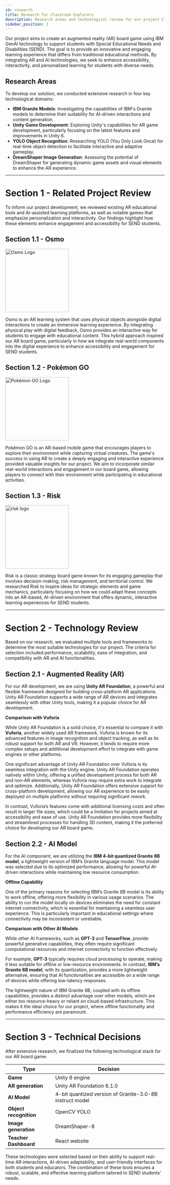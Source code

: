 ```yaml
---
id: research
title: Research for Classroom Explorers
description: Research areas and technological review for our project Classroom Explorers, focusing on AI, AR, and game development.
sidebar_position: 3
---
```


Our project aims to create an augmented reality (AR) board game using IBM GenAI technology to support students with Special Educational Needs and Disabilities (SEND). The goal is to provide an innovative and engaging learning experience that differs from traditional educational methods. By integrating AR and AI technologies, we seek to enhance accessibility, interactivity, and personalized learning for students with diverse needs.

## Research Areas

To develop our solution, we conducted extensive research in four key technological domains:

- **IBM Granite Models**: Investigating the capabilities of IBM's Granite models to determine their suitability for AI-driven interactions and content generation.
- **Unity Game Development**: Exploring Unity's capabilities for AR game development, particularly focusing on the latest features and improvements in Unity 6.
- **YOLO Object Recognition**: Researching YOLO (You Only Look Once) for real-time object detection to facilitate interactive and adaptive gameplay.
- **DreamShaper Image Generation**: Assessing the potential of DreamShaper for generating dynamic game assets and visual elements to enhance the AR experience.

---

# Section 1 - Related Project Review

To inform our project development, we reviewed existing AR educational tools and AI-assisted learning platforms, as well as notable games that emphasize personalization and interactivity. Our findings highlight how these elements enhance engagement and accessibility for SEND students.

## Section 1.1 - Osmo
<img src="https://encrypted-tbn0.gstatic.com/images?q=tbn:ANd9GcRkVL69ch9UFWqBKi1NHw7Hd4Iys7f6Za8qRQ&s" alt="Osmo Logo" width="200" />

Osmo is an AR learning system that uses physical objects alongside digital interactions to create an immersive learning experience. By integrating physical play with digital feedback, Osmo provides an interactive way for students to engage with educational content. This hybrid approach inspired our AR board game, particularly in how we integrate real-world components into the digital experience to enhance accessibility and engagement for SEND students.

## Section 1.2 - Pokémon GO
<img src="https://lh3.googleusercontent.com/3TSaKxXGo2wT0lu0AyNUBnkk6wkCC2AzOhJyy3JXIPm-AmZ1k9DSAroWeBUyePswCZSs5lVp3mPF7HzUpY9VPlyOV5eddITONINr3WSqLNLm=s0" alt="Pokémon GO Logo" width="200" />

Pokémon GO is an AR-based mobile game that encourages players to explore their environment while capturing virtual creatures. The game's success in using AR to create a deeply engaging and interactive experience provided valuable insights for our project. We aim to incorporate similar real-world interactions and engagement in our board game, allowing players to connect with their environment while participating in educational activities.

## Section 1.3 - Risk
<img src="https://www.anbmedia.com/wp-content/uploads/2022/11/Risk-Logo-infinity-Game-Table.png" alt="risk logo" width="200"/>

Risk is a classic strategy board game known for its engaging gameplay that involves decision-making, risk management, and territorial control. We researched Risk to inspire ideas for strategic elements and game mechanics, particularly focusing on how we could adapt these concepts into an AR-based, AI-driven environment that offers dynamic, interactive learning experiences for SEND students.

---

# Section 2 - Technology Review

Based on our research, we evaluated multiple tools and frameworks to determine the most suitable technologies for our project. The criteria for selection included performance, scalability, ease of integration, and compatibility with AR and AI functionalities.

## Section 2.1 - Augmented Reality (AR)

For our AR development, we are using **Unity AR Foundation**, a powerful and flexible framework designed for building cross-platform AR applications. Unity AR Foundation supports a wide range of AR devices and integrates seamlessly with other Unity tools, making it a popular choice for AR development.

**Comparison with Vuforia**

While Unity AR Foundation is a solid choice, it's essential to compare it with **Vuforia**, another widely used AR framework. Vuforia is known for its advanced features in image recognition and object tracking, as well as its robust support for both AR and VR. However, it tends to require more complex setups and additional development effort to integrate with game engines or other platforms.

One significant advantage of Unity AR Foundation over Vuforia is its seamless integration with the Unity engine. Unity AR Foundation operates natively within Unity, offering a unified development process for both AR and non-AR elements, whereas Vuforia may require extra work to integrate and optimize. Additionally, Unity AR Foundation offers extensive support for cross-platform development, allowing our AR experience to be easily deployed on multiple platforms without requiring significant rework.

In contrast, Vuforia’s features come with additional licensing costs and often result in larger file sizes, which could be a limitation for projects aimed at accessibility and ease of use. Unity AR Foundation provides more flexibility and streamlined processes for handling 3D content, making it the preferred choice for developing our AR board game.

## Section 2.2 - AI Model

For the AI component, we are utilizing the **IBM 4-bit quantized Granite 8B model**, a lightweight version of IBM’s Granite language model. This model was selected due to its optimized performance, allowing for powerful AI-driven interactions while maintaining low resource consumption.

**Offline Capability**

One of the primary reasons for selecting IBM’s Granite 8B model is its ability to work offline, offering more flexibility in various usage scenarios. The ability to run the model locally on devices eliminates the need for constant internet connectivity, which is essential for maintaining a seamless user experience. This is particularly important in educational settings where connectivity may be inconsistent or unreliable.

**Comparison with Other AI Models**

While other AI frameworks, such as **GPT-3** and **TensorFlow**, provide powerful generative capabilities, they often require significant computational resources and internet connectivity to function effectively.

For example, **GPT-3** typically requires cloud processing to operate, making it less suitable for offline or low-resource environments. In contrast, **IBM’s Granite 8B model**, with its quantization, provides a more lightweight alternative, ensuring that AI functionalities are accessible on a wide range of devices while offering low-latency responses.

The lightweight nature of IBM Granite 8B, coupled with its offline capabilities, provides a distinct advantage over other models, which are either too resource-heavy or reliant on cloud-based infrastructure. This makes it the ideal choice for our project, where offline functionality and performance efficiency are paramount.

---

# Section 3 - Technical Decisions

After extensive research, we finalized the following technological stack for our AR board game:

| Type               | Decision                                      |
|--------------------|----------------------------------------------|
| **Game**          | Unity 6 engine                               |
| **AR generation** | Unity AR Foundation 6.1.0                   |
| **AI Model**      | 4-bit quantized version of Granite-3.0-8B instruct model |
| **Object recognition** | OpenCV YOLO                        |
| **Image generation** | DreamShaper-8                        |
| **Teacher Dashboard** | React website                      |

These technologies were selected based on their ability to support real-time AR interactions, AI-driven adaptability, and user-friendly interfaces for both students and educators. The combination of these tools ensures a robust, scalable, and effective learning platform tailored to SEND students' needs.


